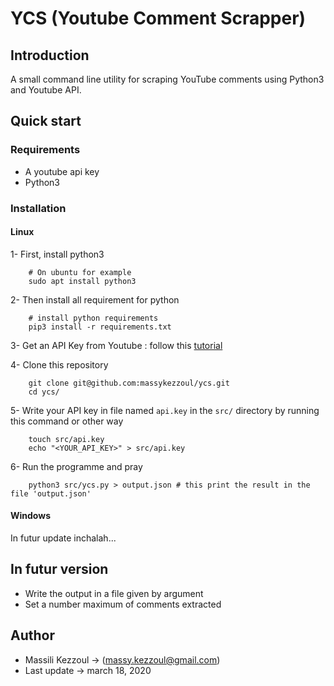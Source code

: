 # YCS (Youtube Comment Scrapper)

## Introduction

A small command line utility for scraping YouTube comments using Python3 and Youtube API.

## Quick start

### Requirements

- A youtube api key
- Python3

### Installation

#### Linux

1- First, install python3

```
    # On ubuntu for example
    sudo apt install python3
```

2- Then install all requirement for python

```
    # install python requirements
    pip3 install -r requirements.txt
```

3- Get an API Key from Youtube : follow this [tutorial](https://www.youtube.com/watch?v=pP4zvduVAqo)

4- Clone this repository

```
    git clone git@github.com:massykezzoul/ycs.git
    cd ycs/
```

5- Write your API key in file named `api.key` in the `src/` directory by running this command or other way

```
    touch src/api.key
    echo "<YOUR_API_KEY>" > src/api.key
```

6- Run the programme and pray

```
    python3 src/ycs.py > output.json # this print the result in the file 'output.json'
```

#### Windows

In futur update inchalah...

## In futur version

- Write the output in a file given by argument
- Set a number maximum of comments extracted

## Author

- Massili Kezzoul -> (massy.kezzoul@gmail.com)
- Last update -> march 18, 2020
